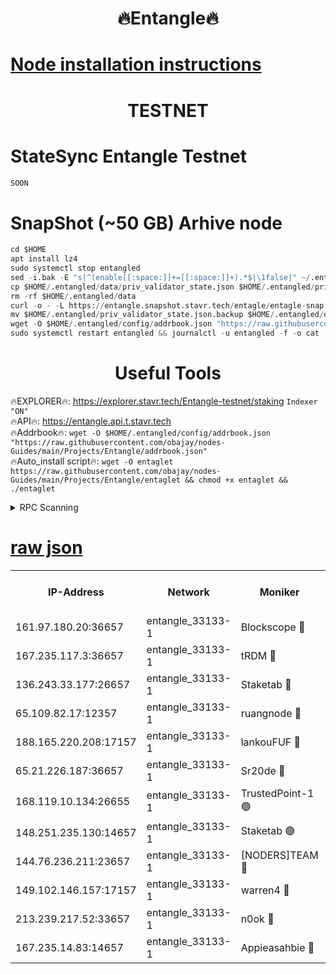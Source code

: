 <h1 align="center"> 🔥Entangle🔥</h1>

[Node installation instructions](https://github.com/obajay/nodes-Guides/tree/main/Projects/Entangle)
=

<h1 align="center"> TESTNET</h1>

# StateSync Entangle Testnet
```python
SOON
```
# SnapShot (~50 GB) Arhive node
```python
cd $HOME
apt install lz4
sudo systemctl stop entangled
sed -i.bak -E "s|^(enable[[:space:]]+=[[:space:]]+).*$|\1false|" ~/.entangled/config/config.toml
cp $HOME/.entangled/data/priv_validator_state.json $HOME/.entangled/priv_validator_state.json.backup
rm -rf $HOME/.entangled/data
curl -o - -L https://entangle.snapshot.stavr.tech/entagle/entagle-snap.tar.lz4 | lz4 -c -d - | tar -x -C $HOME/.entangled --strip-components 2
mv $HOME/.entangled/priv_validator_state.json.backup $HOME/.entangled/data/priv_validator_state.json
wget -O $HOME/.entangled/config/addrbook.json "https://raw.githubusercontent.com/obajay/nodes-Guides/main/Projects/Entangle/addrbook.json"
sudo systemctl restart entangled && journalctl -u entangled -f -o cat
```
 <h1 align="center"> Useful Tools</h1>
 
🔥EXPLORER🔥: https://explorer.stavr.tech/Entangle-testnet/staking        `Indexer "ON"` \
🔥API🔥:      https://entangle.api.t.stavr.tech \
🔥Addrbook🔥: ```wget -O $HOME/.entangled/config/addrbook.json "https://raw.githubusercontent.com/obajay/nodes-Guides/main/Projects/Entangle/addrbook.json"``` \
🔥Auto_install script🔥:  `wget -O entaglet https://raw.githubusercontent.com/obajay/nodes-Guides/main/Projects/Entangle/entaglet && chmod +x entaglet && ./entaglet`


<details>
<summary>RPC Scanning</summary>

<h2 align="center"> We scan nodes in real time every 4 hours. And we provide the final result of RPC endpoints.
We cannot influence the operation of these nodes in any way. </h2>


```python
If Voting Power is higher than 0 --> then the Node is a validator of the network and may be subject to attack and be a potential threat to the chain.
```
```python
We marked such validators with a red symbol
```

</details>

[raw json](https://rpc-check.entangt.stavr.tech/entangt/rpc-entangt-result.json)
=


<table><tr><th>IP-Address</th><th>Network</th><th>Moniker</th><th>Latest Block Height</th><th>Earliest Block Height</th><th>Catching Up</th><th>Tx Index</th><th>Voting Power</th><th>Scan Time</th></tr><tr><td>161.97.180.20:36657</td><td>entangle_33133-1</td><td>Blockscope 🔴</td><td>2444672</td><td>1</td><td>False</td><td>off</td><td>308520883848887</td><td>2024-03-02T06:40:56.444295737UTC</td></tr><tr><td>167.235.117.3:36657</td><td>entangle_33133-1</td><td>tRDM 🔴</td><td>2444674</td><td>1</td><td>False</td><td>on</td><td>211139703352293</td><td>2024-03-02T06:41:14.900030615UTC</td></tr><tr><td>136.243.33.177:26657</td><td>entangle_33133-1</td><td>Staketab 🔴</td><td>2444673</td><td>660001</td><td>False</td><td>on</td><td>179109869984114</td><td>2024-03-02T06:41:06.008604214UTC</td></tr><tr><td>65.109.82.17:12357</td><td>entangle_33133-1</td><td>ruangnode 🔴</td><td>2444672</td><td>1312001</td><td>False</td><td>off</td><td>550689690358062</td><td>2024-03-02T06:40:56.797085497UTC</td></tr><tr><td>188.165.220.208:17157</td><td>entangle_33133-1</td><td>lankouFUF 🔴</td><td>2444672</td><td>1910001</td><td>False</td><td>off</td><td>329911154945347</td><td>2024-03-02T06:40:57.052297528UTC</td></tr><tr><td>65.21.226.187:36657</td><td>entangle_33133-1</td><td>Sr20de 🔴</td><td>2444672</td><td>2049001</td><td>False</td><td>off</td><td>29174080903389</td><td>2024-03-02T06:40:56.161914230UTC</td></tr><tr><td>168.119.10.134:26655</td><td>entangle_33133-1</td><td>TrustedPoint-1 🟢</td><td>2444674</td><td>2268001</td><td>False</td><td>off</td><td>0</td><td>2024-03-02T06:41:15.104663586UTC</td></tr><tr><td>148.251.235.130:14657</td><td>entangle_33133-1</td><td>Staketab 🟢</td><td>2444672</td><td>2272001</td><td>False</td><td>on</td><td>0</td><td>2024-03-02T06:40:55.855384592UTC</td></tr><tr><td>144.76.236.211:23657</td><td>entangle_33133-1</td><td>[NODERS]TEAM 🔴</td><td>2444673</td><td>2304001</td><td>False</td><td>off</td><td>26809127298507086</td><td>2024-03-02T06:41:03.734282871UTC</td></tr><tr><td>149.102.146.157:17157</td><td>entangle_33133-1</td><td>warren4 🔴</td><td>2444673</td><td>2327001</td><td>False</td><td>on</td><td>501405310878541</td><td>2024-03-02T06:41:03.511501118UTC</td></tr><tr><td>213.239.217.52:33657</td><td>entangle_33133-1</td><td>n0ok 🔴</td><td>2444674</td><td>2344674</td><td>False</td><td>off</td><td>46610496496316283</td><td>2024-03-02T06:41:10.324639802UTC</td></tr><tr><td>167.235.14.83:14657</td><td>entangle_33133-1</td><td>Appieasahbie 🔴</td><td>2444674</td><td>2436001</td><td>False</td><td>on</td><td>43264946586813259</td><td>2024-03-02T06:41:14.599796442UTC</td></tr></table>
